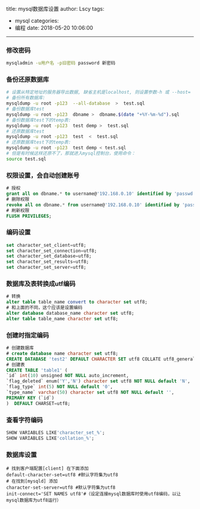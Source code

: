 title: mysql数据库设置
author: Lscy
tags:
  - mysql
categories:
  - 编程
date: 2018-05-20 10:06:00
---
### 修改密码
~~~ bash
mysqladmin -u用户名 -p旧密码 password 新密码
~~~

### 备份还原数据库
~~~ bash
# 设置从特定地址的服务器导出数据, 缺省主机是localhost, 则设置参数-h 或 --host=
# 备份所有数据库:
mysqldump -u root -p123  --all-database  >  test.sql
# 备份数据库test
mysqldump -u root -p123  dbname >  dbname.$(date "+%Y-%m-%d").sql
# 备份数据库test下的temp表:
mysqldump -u root -p123  test demp >  test.sql
# 还原数据库test
mysqldump -u root -p123  test  <  test.sql
# 还原数据库test下的temp表:
mysqldump -u root -p123  test demp < test.sql
# 但是有时候这样还原不了，那就进入mysql控制台，使用命令：
source test.sql
~~~
<!-- more -->
### 权限设置，会自动创建账号
~~~ sql
# 授权
grant all on dbname.* to username@'192.168.0.10' identified by 'passwd';
# 删除权限
revoke all on dbname.* from username@'192.168.0.10' identified by 'passwd';
# 刷新权限
FLUSH PRIVILEGES;
~~~

### 编码设置
~~~ sql
set character_set_client=utf8;
set character_set_connection=utf8;
set character_set_database=utf8;
set character_set_results=utf8;
set character_set_server=utf8;
~~~

### 数据库及表转换成utf编码
~~~ sql
# 转换
alter table table_name convert to character set utf8;
# 和上面的不同，这个应该是设置编码
alter database database_name character set utf8;
alter table table_name character set utf8;
~~~

### 创建时指定编码
~~~ sql
# 创建数据库
# create database name character set utf8;
CREATE DATABASE 'test2' DEFAULT CHARACTER SET utf8 COLLATE utf8_general_ci
# 创建表
CREATE TABLE 'table1' (
`id` int(10) unsigned NOT NULL auto_increment,
`flag_deleted` enum('Y','N') character set utf8 NOT NULL default 'N',
`flag_type` int(5) NOT NULL default '0',
`type_name` varchar(50) character set utf8 NOT NULL default '',
PRIMARY KEY (`id`)
)  DEFAULT CHARSET=utf8;
~~~

### 查看字符编码
~~~ sql
SHOW VARIABLES LIKE'character_set_%';
SHOW VARIABLES LIKE'collation_%';
~~~

### 数据库设置
~~~ text
# 找到客户端配置[client] 在下面添加
default-character-set=utf8 #默认字符集为utf8
# 在找到[mysqld] 添加
character-set-server=utf8 #默认字符集为utf8
init-connect='SET NAMES utf8'#（设定连接mysql数据库时使用utf8编码，以让mysql数据库为utf8运行）
~~~